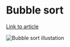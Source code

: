 # Bubble sort

[Link to article](http://www.growingwiththeweb.com/2014/02/bubble-sort.html)

![Bubble sort illustation](http://www.growingwiththeweb.com/images/2014/02/20/bubble-sort.svg) 